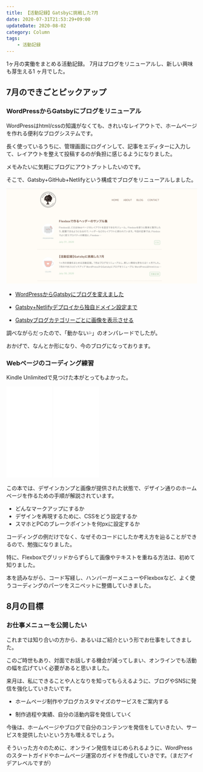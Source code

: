 ```yaml
---
title: 【活動記録】Gatsbyに挑戦した7月
date: 2020-07-31T21:53:29+09:00
updateDate: 2020-08-02
category: Column
tags:
    - 活動記録
---
```


1ヶ月の実働をまとめる活動記録。
7月はブログをリニューアルし、新しい興味も芽生える1 ヶ月でした。

## 7月のできごとピックアップ

### WordPressからGatsbyにブログをリニューアル

WordPressはhtml/cssの知識がなくても、きれいなレイアウトで、ホームページを作れる便利なブログシステムです。

長く使っているうちに、管理画面にログインして、記事をエディターに入力して、レイアウトを整えて投稿するのが負担に感じるようになりました。

メモみたいに気軽にブログにアウトプットしたいのです。

そこで、Gatsby+GitHub+Netlifyという構成でブログをリニューアルしました。

![現時点でのGatsbyブログ](ss-gatsby-blog.png)

* [WordPressからGatsbyにブログを変えました](/gatsby-new-blog/)

* [Gatsby+Netlifyデプロイから独自ドメイン設定まで](/gatsby-netlify/)

* [Gatsbyブログカテゴリーごとに画像を表示させる](/gatsby-category-image/)


調べながらだったので、「動かない💦」のオンパレードでしたが。

おかげで、なんとか形になり、今のブログになっております。


### Webページのコーディング練習

Kindle Unlimitedで見つけた本がとってもよかった。

<iframe style="width:120px;height:240px;" marginwidth="0" marginheight="0" scrolling="no" frameborder="0" src="//rcm-fe.amazon-adsystem.com/e/cm?lt1=_blank&bc1=000000&IS2=1&bg1=FFFFFF&fc1=000000&lc1=0000FF&t=filledfores07-22&language=ja_JP&o=9&p=8&l=as4&m=amazon&f=ifr&ref=as_ss_li_til&asins=B083W12N4X&linkId=f9eb0e66e060e95adebd8f8372e18882"></iframe>

<iframe style="width:120px;height:240px;" marginwidth="0" marginheight="0" scrolling="no" frameborder="0" src="//rcm-fe.amazon-adsystem.com/e/cm?lt1=_blank&bc1=000000&IS2=1&bg1=FFFFFF&fc1=000000&lc1=0000FF&t=filledfores07-22&language=ja_JP&o=9&p=8&l=as4&m=amazon&f=ifr&ref=as_ss_li_til&asins=B083WB1VYC&linkId=c8acf3f4e308a0a1f8a05d255e6edad6"></iframe>

この本では、デザインカンプと画像が提供された状態で、デザイン通りのホームページを作るための手順が解説されています。

* どんなマークアップにするか
* デザインを再現するために、CSSをどう設定するか
* スマホとPCのブレークポイントを何pxに設定するか

コーディングの例だけでなく、なぜそのコードにしたか考え方を辿ることができるので、勉強になりました。

特に、Flexboxでグリッドからずらして画像やテキストを重ねる方法は、初めて知りました。

本を読みながら、コード写経し、ハンバーガーメニューやFlexboxなど、よく使うコーディングのパーツをスニペットに整備していきました。


## 8月の目標

### お仕事メニューを公開したい
これまでは知り合いの方から、あるいはご紹介という形でお仕事をしてきました。

このご時世もあり、対面でお話しする機会が減ってしまい、オンラインでも活動の幅を広げていく必要があると思いました。

来月は、私にできることや人となりを知ってもらえるように、ブログやSNSに発信を強化していきたいです。

* ホームページ制作やブログカスタマイズのサービスをご案内する

* 制作過程や実績、自分の活動内容を発信していく


今後は、ホームページやブログで自分のコンテンツを発信をしていきたい、サービスを提供したいという方も増えるでしょう。

そういった方々のために、オンライン発信をはじめられるように、WordPressのスタートガイドやホームページ運営のガイドを作成していきです。（まだアイデアレベルですが）

